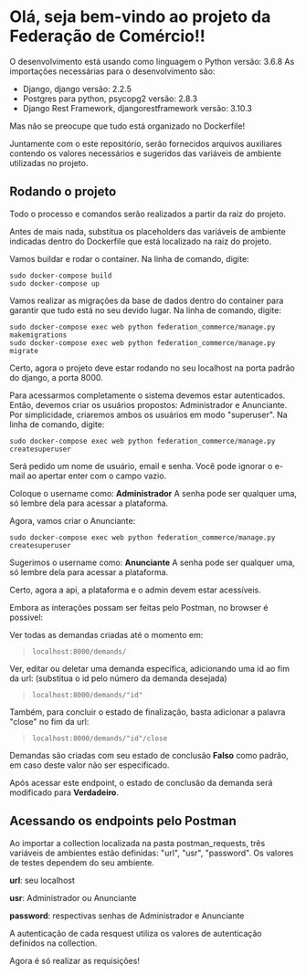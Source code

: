 # Olá, seja bem-vindo ao projeto da Federação de Comércio!!

O desenvolvimento está usando como linguagem o Python versão: 3.6.8
As importações necessárias para o desenvolvimento são:

* Django, django versão: 2.2.5
* Postgres para python, psycopg2 versão: 2.8.3
* Django Rest Framework, djangorestframework versão: 3.10.3

Mas não se preocupe que tudo está organizado no Dockerfile!

Juntamente com o este repositório, serão fornecidos arquivos auxiliares contendo os valores necessários e sugeridos das variáveis de ambiente utilizadas no projeto.


## Rodando o projeto

Todo o processo e comandos serão realizados a partir da raiz do projeto.


Antes de mais nada, substitua os placeholders das variáveis de ambiente indicadas dentro do Dockerfile que está localizado na raiz do projeto.

Vamos buildar e rodar o container. Na linha de comando, digite:
```
sudo docker-compose build
sudo docker-compose up
```
Vamos realizar as migrações da base de dados dentro do container para garantir que tudo está no seu devido lugar. Na linha de comando, digite:
```
sudo docker-compose exec web python federation_commerce/manage.py makemigrations
sudo docker-compose exec web python federation_commerce/manage.py migrate
```
Certo, agora o projeto deve estar rodando no seu localhost na porta padrão do django, a porta 8000.

Para acessarmos completamente o sistema devemos estar autenticados. Então, devemos criar os usuários propostos: Administrador e Anunciante.
Por simplicidade, criaremos ambos os usuários em modo "superuser".
Na linha de comando, digite:
```
sudo docker-compose exec web python federation_commerce/manage.py createsuperuser
```
Será pedido um nome de usuário, email e senha. Você pode ignorar o e-mail ao apertar enter com o campo vazio.

Coloque o username como: **Administrador**
A senha pode ser qualquer uma, só lembre dela para acessar a plataforma.

Agora, vamos criar o Anunciante:
```
sudo docker-compose exec web python federation_commerce/manage.py createsuperuser
```

Sugerimos o username como: **Anunciante**
A senha pode ser qualquer uma, só lembre dela para acessar a plataforma.

Certo, agora a api, a plataforma e o admin devem estar acessíveis.

Embora as interações possam ser feitas pelo Postman, no browser é possivel:

Ver todas as demandas criadas até o momento em:
>```localhost:8000/demands/```

Ver, editar ou deletar uma demanda específica, adicionando uma id ao fim da url: (substitua o id pelo número da demanda desejada)
>```localhost:8000/demands/"id"```

Também, para concluir o estado de finalização, basta adicionar a palavra "close" no fim da url:
>```localhost:8000/demands/"id"/close ```

Demandas são criadas com seu estado de conclusão **Falso** como padrão, em caso deste valor não ser especificado.

Após acessar este endpoint, o estado de conclusão da demanda será modificado para **Verdadeiro**.

## Acessando os endpoints pelo Postman

Ao importar a collection localizada na pasta postman_requests, três variáveis de ambientes estão definidas: "url", "usr", "password". Os valores de testes dependem do seu ambiente.

**url**: seu localhost

**usr**: Administrador ou Anunciante

**password**: respectivas senhas de Administrador e Anunciante


A autenticação de cada resquest utiliza os valores de autenticação definidos na collection.

Agora é só realizar as requisições!
